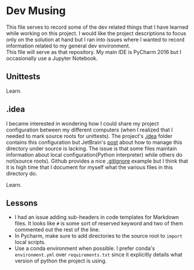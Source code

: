 # Dev Musing

This file serves to record some of the dev related things that I have learned while working on this project.
I would like the project descriptions to focus only on the solution at hand but I ran into issues where
I wanted to record information related to my general dev environment.  
This file will serve as that repository.
My main IDE is PyCharm 2016 but I occasionally use a Jupyter Notebook.

## Unittests

Learn.

## .idea

I became interested in wondering how I could share my project configuration between my different computers
(when I realized that I needed to mark source roots for unittests).  The project's [.idea](https://www.jetbrains.com/help/pycharm/2017.1/project.html) folder contains this
configuration but JetBrain's [post](https://intellij-support.jetbrains.com/hc/en-us/articles/206544839) about
how to manage this directory under source is lacking.  The issue is that some files maintain information about local
configuration(Python interpreter) while others do not(source roots).  Github provides a nice [.gitignore](https://github.com/github/gitignore/blob/master/Global/JetBrains.gitignore)
example but I think that it is high time that I document for myself 
what the various files in this directory do.

Learn.

## Lessons

* I had an issue adding sub-headers in code templates for Markdown files.  It looks like `#` is some sort of 
    reserved keyword and two of them commented out the rest of the line.
* In Pycharm, make sure to add directories to the source root to `import` local scripts.
* Use a conda environment when possible.  I prefer conda's `environment.yml` over `requirements.txt` since
    it explicitly details what version of python the project is using.